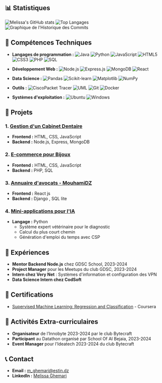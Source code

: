 

## 📊 Statistiques
![Melissa's GitHub stats](https://github-readme-stats.vercel.app/api?username=melissgh&show_icons=true&theme=radical)
![Top Langages](https://github-readme-stats.vercel.app/api/top-langs/?username=melissgh&layout=compact&theme=radical)
![Graphique de l'Historique des Commits](https://streak-stats.demolab.com/?user=melissgh&theme=radical)

## 🔧 Compétences Techniques

- **Langages de programmation :**
  ![Java](https://img.shields.io/badge/-Java-007396?style=flat&logo=java)
  ![Python](https://img.shields.io/badge/-Python-3776AB?style=flat&logo=python)
  ![JavaScript](https://img.shields.io/badge/-JavaScript-F7DF1E?style=flat&logo=javascript)
  ![HTML5](https://img.shields.io/badge/-HTML5-E34F26?style=flat&logo=html5&logoColor=white)
  ![CSS3](https://img.shields.io/badge/-CSS3-1572B6?style=flat&logo=css3&logoColor=white)
  ![PHP](https://img.shields.io/badge/-PHP-777BB4?style=flat&logo=php)
  ![SQL](https://img.shields.io/badge/-SQL-4479A1?style=flat&logo=MySQL)
  
- **Développement Web :**
  ![Node.js](https://img.shields.io/badge/-Node.js-339933?style=flat&logo=node.js)
  ![Express.js](https://img.shields.io/badge/-Express.js-000000?style=flat&logo=express&logoColor=white)
  ![MongoDB](https://img.shields.io/badge/-MongoDB-47A248?style=flat&logo=mongodb&logoColor=white)
  ![React](https://img.shields.io/badge/-React-61DAFB?style=flat&logo=react)

- **Data Science :**
  ![Pandas](https://img.shields.io/badge/-Pandas-150458?style=flat&logo=pandas)
  ![Scikit-learn](https://img.shields.io/badge/-Scikit--learn-F7931E?style=flat&logo=scikit-learn&logoColor=white)
  ![Matplotlib](https://img.shields.io/badge/-Matplotlib-3776AB?style=flat&logo=python)
  ![NumPy](https://img.shields.io/badge/-NumPy-013243?style=flat&logo=numpy)


- **Outils :**
  ![CiscoPacket Tracer](https://img.shields.io/badge/-CiscoPacket_Tracer-9A9A9A?style=flat)
  ![UML](https://img.shields.io/badge/-UML-02569B?style=flat)
  ![Git](https://img.shields.io/badge/-Git-F05032?style=flat&logo=git&logoColor=white)
  ![Docker](https://img.shields.io/badge/-Docker-2496ED?style=flat&logo=docker&logoColor=white)
  
- **Systèmes d'exploitation :**
  ![Ubuntu](https://img.shields.io/badge/-Ubuntu-E95420?style=flat&logo=ubuntu&logoColor=white)
  ![Windows](https://img.shields.io/badge/-Windows-0078D6?style=flat&logo=windows&logoColor=white)

## 🚀 Projets

### 1. [Gestion d'un Cabinet Dentaire](https://github.com/melissgh/Gestion-d-un-cabinet-dentaire_2CP)
- **Frontend :** HTML, CSS, JavaScript
- **Backend :** Node.js, Express, MongoDB

### 2. [E-commerce pour Bijoux](https://github.com/melissgh/Jewerly-website-bdd-project)
- **Frontend :** HTML, CSS, JavaScript
- **Backend :** PHP, SQL

### 3. [Annuaire d'avocats - MouhamiDZ](https://github.com/melissgh/Annuaire-avocats-mouhami-dz)
- **Frontend :** React js 
- **Backend :** Django , SQL lite

### 4. [Mini-applications pour l'IA](https://github.com/melissgh/CSP_project)
- **Langage :** Python
  - Système expert vétérinaire pour le diagnostic
  - Calcul du plus court chemin
  - Génération d'emploi du temps avec CSP

## 💼 Expériences

- **Mentor Backend Node.js** chez GDSC School, 2023-2024
- **Project Manager** pour les Meetups du club GDSC, 2023-2024
- **Intern chez Very Net** : Systèmes d'information et configuration des VPN
- **Data Science Intern chez CodSoft**

## 📜 Certifications

- [Supervised Machine Learning: Regression and Classification](https://coursera.org/share/400626643547a3000f0cba6b32327de2) - Coursera

## 🌟 Activités Extra-curriculaires

- **Organisateur** de l’Innobyte 2023-2024 par le club Bytecraft
- **Participant** au Datathon organisé par School Of AI Bejaia, 2023-2024
- **Event Manager** pour l'Ideatech 2023-2024 du club Bytecraft

## 📞 Contact

- **Email :** m_ghemari@estin.dz
- **LinkedIn :** [Melissa Ghemari](https://www.linkedin.com/in/m%C3%A8lissa-ghemari-5223a8235/)
